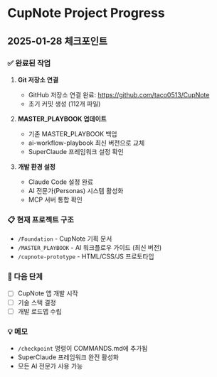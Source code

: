 # CupNote Project Progress

## 2025-01-28 체크포인트

### ✅ 완료된 작업
1. **Git 저장소 연결**
   - GitHub 저장소 연결 완료: https://github.com/taco0513/CupNote
   - 초기 커밋 생성 (112개 파일)

2. **MASTER_PLAYBOOK 업데이트**
   - 기존 MASTER_PLAYBOOK 백업
   - ai-workflow-playbook 최신 버전으로 교체
   - SuperClaude 프레임워크 설정 확인

3. **개발 환경 설정**
   - Claude Code 설정 완료
   - AI 전문가(Personas) 시스템 활성화
   - MCP 서버 통합 확인

### 📋 현재 프로젝트 구조
- `/Foundation` - CupNote 기획 문서
- `/MASTER_PLAYBOOK` - AI 워크플로우 가이드 (최신 버전)
- `/cupnote-prototype` - HTML/CSS/JS 프로토타입

### 🎯 다음 단계
- [ ] CupNote 앱 개발 시작
- [ ] 기술 스택 결정
- [ ] 개발 로드맵 수립

### 💡 메모
- `/checkpoint` 명령이 COMMANDS.md에 추가됨
- SuperClaude 프레임워크 완전 활성화
- 모든 AI 전문가 사용 가능